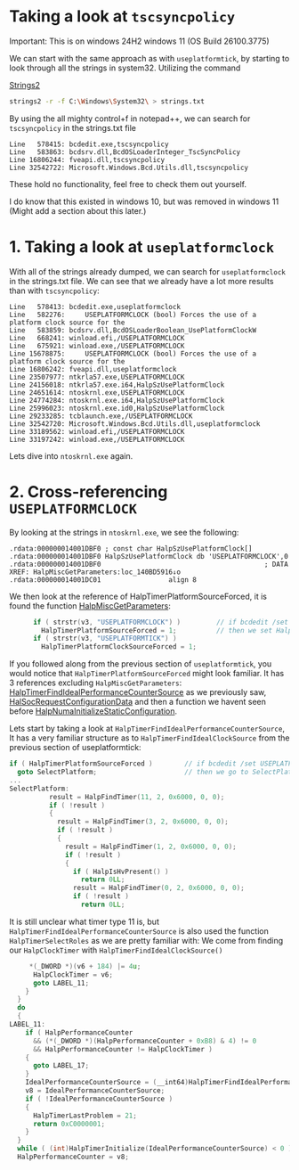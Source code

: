 # Taking a look at `tscsyncpolicy`

Important: This is on windows 24H2 windows 11 (OS Build 26100.3775)

We can start with the same approach as with `useplatformtick`, by starting to look through all the strings in system32. Utilizing the command

[Strings2](https://github.com/glmcdona/strings2)
```bash
strings2 -r -f C:\Windows\System32\ > strings.txt
```

By using the all mighty control+f in notepad++, we can search for `tscsyncpolicy` in the strings.txt file
```
Line   578415: bcdedit.exe,tscsyncpolicy
Line   583863: bcdsrv.dll,BcdOSLoaderInteger_TscSyncPolicy
Line 16806244: fveapi.dll,tscsyncpolicy
Line 32542722: Microsoft.Windows.Bcd.Utils.dll,tscsyncpolicy
```
These hold no functionality, feel free to check them out yourself.

I do know that this existed in windows 10, but was removed in windows 11 (Might add a section about this later.)

# 1. Taking a look at `useplatformclock`

With all of the strings already dumped, we can search for `useplatformclock` in the strings.txt file. We can see that we already have a lot more results than with `tscsyncpolicy`:
```
Line   578413: bcdedit.exe,useplatformclock
Line   582276:     USEPLATFORMCLOCK (bool) Forces the use of a platform clock source for the
Line   583859: bcdsrv.dll,BcdOSLoaderBoolean_UsePlatformClockW
Line   668241: winload.efi,/USEPLATFORMCLOCK
Line   675921: winload.exe,/USEPLATFORMCLOCK
Line 15678875:     USEPLATFORMCLOCK (bool) Forces the use of a platform clock source for the
Line 16806242: fveapi.dll,useplatformclock
Line 23507977: ntkrla57.exe,USEPLATFORMCLOCK
Line 24156018: ntkrla57.exe.i64,HalpSzUsePlatformClock
Line 24651614: ntoskrnl.exe,USEPLATFORMCLOCK
Line 24774284: ntoskrnl.exe.i64,HalpSzUsePlatformClock
Line 25996023: ntoskrnl.exe.id0,HalpSzUsePlatformClock
Line 29233285: tcblaunch.exe,/USEPLATFORMCLOCK
Line 32542720: Microsoft.Windows.Bcd.Utils.dll,useplatformclock
Line 33189562: winload.efi,/USEPLATFORMCLOCK
Line 33197242: winload.exe,/USEPLATFORMCLOCK
```

Lets dive into `ntoskrnl.exe` again.

# 2. Cross-referencing `USEPLATFORMCLOCK`
By looking at the strings in `ntoskrnl.exe`, we see the following:
```
.rdata:000000014001DBF0 ; const char HalpSzUsePlatformClock[]
.rdata:000000014001DBF0 HalpSzUsePlatformClock db 'USEPLATFORMCLOCK',0
.rdata:000000014001DBF0                                         ; DATA XREF: HalpMiscGetParameters:loc_140BD5916↓o
.rdata:000000014001DC01                 align 8
```
We then look at the reference of HalpTimerPlatformSourceForced, it is found the function [HalpMiscGetParameters](HalpMiscGetParameters.c#L128):
```c
      if ( strstr(v3, "USEPLATFORMCLOCK") )         // if bcdedit /set USEPLATFORMCLOCK yes
        HalpTimerPlatformSourceForced = 1;          // then we set HalpTimerPlatformSourceForced = 1, now we can look for references for HalpTimerPlatformSourceForced
      if ( strstr(v3, "USEPLATFORMTICK") ) 
        HalpTimerPlatformClockSourceForced = 1;
```
If you followed along from the previous section of `useplatformtick`, you would notice that `HalpTimerPlatformSourceForced` might look familiar.
It has 3 references excluding `HalpMiscGetParameters`: [HalpTimerFindIdealPerformanceCounterSource](HalpFindTimer_xrefs/01_HalpTimerFindIdealPerformanceCounterSource_1404f3ff0.c) as we previously saw, [HalSocRequestConfigurationData](HalpTimerRegisterBuiltinPluginsCommon/HalSocRequestConfigurationData.c) and then a function we havent seen before [HalpNumaInitializeStaticConfiguration](HalpNumaInitializeStaticConfiguration.c).


Lets start by taking a look at `HalpTimerFindIdealPerformanceCounterSource`, It has a very familiar structure as to `HalpTimerFindIdealClockSource` from the previous section of useplatformtick:
```c
if ( HalpTimerPlatformSourceForced )        // if bcdedit /set USEPLATFORMCLOCK yes
  goto SelectPlatform;                      // then we go to SelectPlatform
...
SelectPlatform:
          result = HalpFindTimer(11, 2, 0x6000, 0, 0);
          if ( !result )
          {
            result = HalpFindTimer(3, 2, 0x6000, 0, 0);
            if ( !result )
            {
              result = HalpFindTimer(1, 2, 0x6000, 0, 0);
              if ( !result )
              {
                if ( HalpIsHvPresent() )
                  return 0LL;
                result = HalpFindTimer(0, 2, 0x6000, 0, 0);
                if ( !result )
                  return 0LL;
```

It is still unclear what timer type 11 is, but `HalpTimerFindIdealPerformanceCounterSource` is also used the function `HalpTimerSelectRoles` as we are pretty familiar with:
We come from finding our `HalpClockTimer` with `HalpTimerFindIdealClockSource()`
```c
     *(_DWORD *)(v6 + 184) |= 4u;
      HalpClockTimer = v6;
      goto LABEL_11;
    }
  }
  do
  {
LABEL_11:
    if ( HalpPerformanceCounter
      && (*(_DWORD *)(HalpPerformanceCounter + 0xB8) & 4) != 0
      && HalpPerformanceCounter != HalpClockTimer )
    {
      goto LABEL_17;
    }
    IdealPerformanceCounterSource = (__int64)HalpTimerFindIdealPerformanceCounterSource();
    v8 = IdealPerformanceCounterSource;
    if ( !IdealPerformanceCounterSource )
    {
      HalpTimerLastProblem = 21;
      return 0xC0000001;
    }
  }
  while ( (int)HalpTimerInitialize(IdealPerformanceCounterSource) < 0 );
  HalpPerformanceCounter = v8;
```

